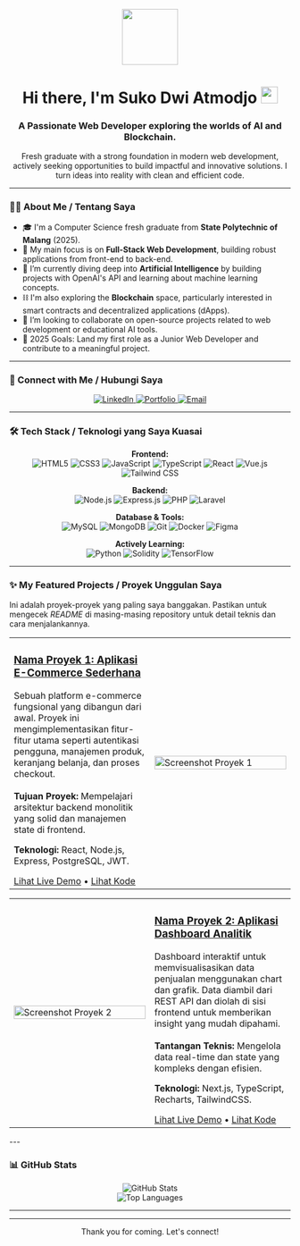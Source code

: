 <p align="center">
  <img src="https://media.giphy.com/media/M9gbBd9nbDrOTu1Mqx/giphy.gif" width="100">
</p>

<h1 align="center">
  Hi there, I'm Suko Dwi Atmodjo <img src="https://media.giphy.com/media/hvRJCLFzcasrR4ia7z/giphy.gif" width="30px"/>
</h1>
<h3 align="center">A Passionate Web Developer exploring the worlds of AI and Blockchain.</h3>

<p align="center">
  Fresh graduate with a strong foundation in modern web development, actively seeking opportunities to build impactful and innovative solutions. I turn ideas into reality with clean and efficient code.
</p>

---

### 👨‍💻 About Me / Tentang Saya

- 🎓 I'm a Computer Science fresh graduate from **State Polytechnic of Malang** (2025).
- 🔭 My main focus is on **Full-Stack Web Development**, building robust applications from front-end to back-end.
- 🌱 I’m currently diving deep into **Artificial Intelligence** by building projects with OpenAI's API and learning about machine learning concepts.
- ⛓️ I'm also exploring the **Blockchain** space, particularly interested in smart contracts and decentralized applications (dApps).
- 👯 I’m looking to collaborate on open-source projects related to web development or educational AI tools.
- 🥅 2025 Goals: Land my first role as a Junior Web Developer and contribute to a meaningful project.

---

### 🤝 Connect with Me / Hubungi Saya

<p align="center">
  <a href="https://linkedin.com/in/sukodwiatmodjo" target="_blank">
    <img src="https://img.shields.io/badge/LinkedIn-0077B5?style=for-the-badge&logo=linkedin&logoColor=white" alt="LinkedIn">
  </a>
  <a href="" target="_blank">
    <img src="https://img.shields.io/badge/Portfolio-333333?style=for-the-badge&logo=About.me&logoColor=white" alt="Portfolio">
  </a>
  <a href="mailto:sukodwiatmodjo134@gmail.com">
    <img src="https://img.shields.io/badge/Email-D14836?style=for-the-badge&logo=gmail&logoColor=white" alt="Email">
  </a>
</p>

---

### 🛠️ Tech Stack / Teknologi yang Saya Kuasai

<p align="center">
  <strong>Frontend:</strong><br>
  <img src="https://img.shields.io/badge/HTML5-E34F26?style=for-the-badge&logo=html5&logoColor=white" alt="HTML5">
  <img src="https://img.shields.io/badge/CSS3-1572B6?style=for-the-badge&logo=css3&logoColor=white" alt="CSS3">
  <img src="https://img.shields.io/badge/JavaScript-F7DF1E?style=for-the-badge&logo=javascript&logoColor=black" alt="JavaScript">
  <img src="https://img.shields.io/badge/TypeScript-0184D5?style=for-the-badge&logo=typescript&logoColor=white" alt="TypeScript">
  <img src="https://img.shields.io/badge/React-20232A?style=for-the-badge&logo=react&logoColor=61DAFB" alt="React">
  <img src="https://img.shields.io/badge/Vue.js-35495E?style=for-the-badge&logo=vue.js&logoColor=4FC08D" alt="Vue.js">
  <img src="https://img.shields.io/badge/Tailwind_CSS-38B2AC?style=for-the-badge&logo=tailwind-css&logoColor=white" alt="Tailwind CSS">
</p>

<p align="center">
  <strong>Backend:</strong><br>
  <img src="https://img.shields.io/badge/Node.js-339933?style=for-the-badge&logo=nodedotjs&logoColor=white" alt="Node.js">
  <img src="https://img.shields.io/badge/Express.js-000000?style=for-the-badge&logo=express&logoColor=white" alt="Express.js">
  <img src="https://img.shields.io/badge/PHP-777BB4?style=for-the-badge&logo=php&logoColor=white" alt="PHP">
  <img src="https://img.shields.io/badge/Laravel-FF2D20?style=for-the-badge&logo=laravel&logoColor=white" alt="Laravel">
</p>

<p align="center">
  <strong>Database & Tools:</strong><br>
  <img src="https://img.shields.io/badge/MySQL-4479A1?style=for-the-badge&logo=mysql&logoColor=white" alt="MySQL">
  <img src="https://img.shields.io/badge/MongoDB-4EA94B?style=for-the-badge&logo=mongodb&logoColor=white" alt="MongoDB">
  <img src="https://img.shields.io/badge/Git-F05032?style=for-the-badge&logo=git&logoColor=white" alt="Git">
  <img src="https://img.shields.io/badge/Docker-2496ED?style=for-the-badge&logo=docker&logoColor=white" alt="Docker">
  <img src="https://img.shields.io/badge/Figma-F24E1E?style=for-the-badge&logo=figma&logoColor=white" alt="Figma">
</p>

<p align="center">
  <strong>Actively Learning:</strong><br>
  <img src="https://img.shields.io/badge/Python-3776AB?style=for-the-badge&logo=python&logoColor=white" alt="Python">
  <img src="https://img.shields.io/badge/Solidity-363636?style=for-the-badge&logo=solidity&logoColor=white" alt="Solidity">
  <img src="https://img.shields.io/badge/TensorFlow-FF6F00?style=for-the-badge&logo=tensorflow&logoColor=white" alt="TensorFlow">
</p>

---

### ✨ My Featured Projects / Proyek Unggulan Saya

Ini adalah proyek-proyek yang paling saya banggakan. Pastikan untuk mengecek *README* di masing-masing repository untuk detail teknis dan cara menjalankannya.

<table width="100%">
  <tr>
    <td width="50%">
      <h3><a href="[LINK KE REPO PROYEK 1]">Nama Proyek 1: Aplikasi E-Commerce Sederhana</a></h3>
      <p>
        Sebuah platform e-commerce fungsional yang dibangun dari awal. Proyek ini mengimplementasikan fitur-fitur utama seperti autentikasi pengguna, manajemen produk, keranjang belanja, dan proses checkout.
        <br/><br/>
        <strong>Tujuan Proyek:</strong> Mempelajari arsitektur backend monolitik yang solid dan manajemen state di frontend.
      </p>
      <p>
        <strong>Teknologi:</strong> React, Node.js, Express, PostgreSQL, JWT.
      </p>
      <a href="[LINK KE LIVE DEMO PROYEK 1]" target="_blank">Lihat Live Demo</a> • 
      <a href="[LINK KE REPO PROYEK 1]" target="_blank">Lihat Kode</a>
    </td>
    <td width="50%">
      <a href="[LINK KE LIVE DEMO PROYEK 1]"><img src="https://play.google.com/store/apps/details?id=com.mdiwebma.screenshot&hl=id" alt="Screenshot Proyek 1" width="100%"></a>
    </td>
  </tr>
</table>

<table width="100%">
  <tr>
    <td width="50%">
      <a href="[LINK KE LIVE DEMO PROYEK 2]"><img src="https://play.google.com/store/apps/details?id=com.mdiwebma.screenshot&hl=id" alt="Screenshot Proyek 2" width="100%"></a>
    </td>
    <td width="50%">
      <h3><a href="[LINK KE REPO PROYEK 2]">Nama Proyek 2: Aplikasi Dashboard Analitik</a></h3>
      <p>
        Dashboard interaktif untuk memvisualisasikan data penjualan menggunakan chart dan grafik. Data diambil dari REST API dan diolah di sisi frontend untuk memberikan insight yang mudah dipahami.
        <br/><br/>
        <strong>Tantangan Teknis:</strong> Mengelola data real-time dan state yang kompleks dengan efisien.
      </p>
      <p>
        <strong>Teknologi:</strong> Next.js, TypeScript, Recharts, TailwindCSS.
      </p>
      <a href="[LINK KE LIVE DEMO PROYEK 2]" target="_blank">Lihat Live Demo</a> • 
      <a href="[LINK KE REPO PROYEK 2]" target="_blank">Lihat Kode</a>
    </td>
  </tr>
</table>
---

### 📊 GitHub Stats

<p align="center">
  <img src="https://github-readme-stats.vercel.app/api?username=kokatmx&show_icons=true&theme=radical" alt="GitHub Stats">
  <br>
  <img src="https://github-readme-stats.vercel.app/api/top-langs/?username=kokatmx&layout=compact&theme=radical" alt="Top Languages">
</p>

---

<hr/>

<div align="center">
  <p>Thank you for coming. Let's connect!</p>
</div>
